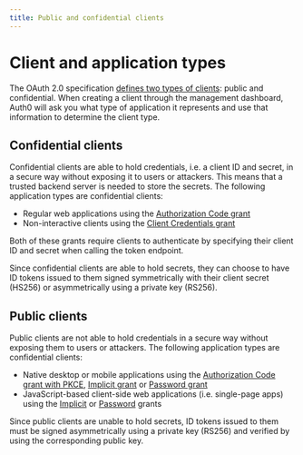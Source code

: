 ```yaml
---
title: Public and confidential clients
---
```


# Client and application types

The OAuth 2.0 specification [defines two types of clients](https://tools.ietf.org/html/rfc6749#section-2.1): public and confidential.
When creating a client through the management dashboard, Auth0 will ask you what type of application it represents and use that information to determine the client type.

## Confidential clients

Confidential clients are able to hold credentials, i.e. a client ID and secret, in a secure way without exposing it to users or attackers.
This means that a trusted backend server is needed to store the secrets.
The following application types are confidential clients:

* Regular web applications using the [Authorization Code grant](/api-auth/grant/authorization-code)
* Non-interactive clients using the [Client Credentials grant](/api-auth/grant/client-credentials)

Both of these grants require clients to authenticate by specifying their client ID and secret when calling the token endpoint.

Since confidential clients are able to hold secrets, they can choose to have ID tokens issued to them signed symmetrically with their client secret (HS256) or asymmetrically using a private key (RS256).

## Public clients

Public clients are not able to hold credentials in a secure way without exposing them to users or attackers.
The following application types are confidential clients:

* Native desktop or mobile applications using the [Authorization Code grant with PKCE](/api-auth/grant/authorization-code-pkce), [Implicit grant](/api-auth/grant/implicit) or [Password grant](/api-auth/grant/password)
* JavaScript-based client-side web applications (i.e. single-page apps) using the [Implicit](/api-auth/grant/implicit) or [Password](/api-auth/grant/password) grants

Since public clients are unable to hold secrets, ID tokens issued to them must be signed asymmetrically using a private key (RS256) and verified by using the corresponding public key.
